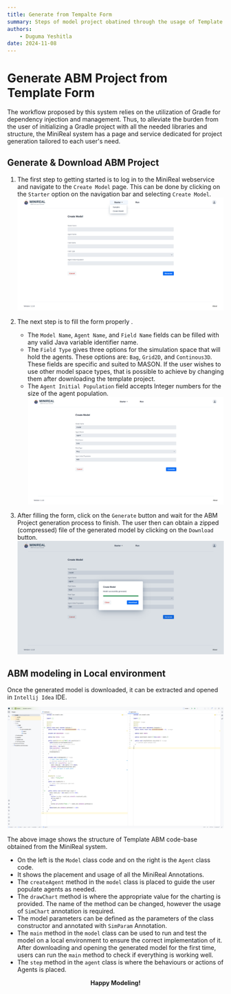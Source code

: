```yaml
---
title: Generate from Tempalte Form
summary: Steps of model project obatined through the usage of Template project generation.
authors:
    - Duguma Yeshitla
date: 2024-11-08
---
```


# Generate ABM Project from Template Form

The workflow proposed by this system relies on the utilization of Gradle for dependency
injection and management. Thus, to alleviate the burden from the user of initializing a Gradle
project with all the needed libraries and structure, the MiniReal system has a page and service
dedicated for project generation tailored to each user's need.

## Generate & Download ABM Project
1. The first step to getting started is to log in to the MiniReal webservice and navigate to the
`Create Model` page. This can be done by clicking on the `Starter` option on the navigation bar
and selecting `Create Model`.
    ![Create Model page](../imgs/model_generation/model_generation_page.png)

2. The next step is to fill the form properly .
    * The `Model Name`, `Agent Name`, and `Field Name` fields can be filled with any valid Java
    variable identifier name.
    * The `Field Type` gives three options for the simulation space that will hold the agents.
    These options are: `Bag`, `Grid2D`, and `Continous3D`. These fields are specific and suited to
    MASON. If the user wishes to use other model space types, that is possible to achieve by changing
    them after downloading the template project.
    * The `Agent Initial Population` field accepts Integer numbers for the size of the agent population.
    ![Filled Create Model form page](../imgs/model_generation/model_generation_form_filled.png)

3. After filling the form, click on the `Generate` button and wait for the ABM Project generation
process to finish. The user then can obtain a zipped (compressed) file of the generated model by clicking on the 
`Download` button.
    ![Model Generation sucess page](../imgs/model_generation/model_generation_completed.png)

## ABM modeling in Local environment
Once the generated model is downloaded, it can be extracted and opened in `Intellij Idea` IDE.

![Generated model opened in Intellij](../imgs/model_generation/generated_model_in_Intellij.png)

The above image shows the structure of Template ABM code-base obtained from the MiniReal system.

* On the left is the `Model` class code and on the right is the `Agent` class code.
* It shows the placement and usage of all the MiniReal Annotations.
* The `createAgent` method in the `model` class is placed to guide the user populate agents as needed.
* The `drawChart` method is where the appropriate value for the charting is provided. The name of the method
can be changed, however the usage of `SimChart` annotation is required.
* The model parameters can be defined as the parameters of the class constructor and annotated with `SimParam`
Annotation.
* The `main` method in the `model` class can be used to run and test the model on a local environment to ensure
the correct implementation of it. After downloading and opening the generated model for the first time, users can
run the `main` method to check if everything is working well.
* The `step` method in the `agent` class is where the behaviours or actions of Agents is placed.

<p align="center"><strong>Happy Modeling!</strong></p>